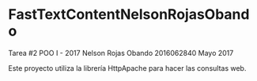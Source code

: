 # FastTextContentNelsonRojasObando
Tarea #2 POO I - 2017
Nelson Rojas Obando 
2016062840
Mayo 2017

Este proyecto utiliza la librería HttpApache para hacer las consultas web.
